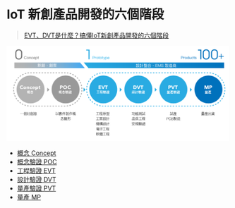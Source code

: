 # IoT 新創產品開發的六個階段
> [EVT、DVT是什麼？搞懂IoT新創產品開發的六個階段](https://mag.addmaker.tw/2019/11/15/evt%E3%80%81dvt%E6%98%AF%E4%BB%80%E9%BA%BC%EF%BC%9F%E6%90%9E%E6%87%82iot-%E6%96%B0%E5%89%B5%E7%94%A2%E5%93%81%E9%96%8B%E7%99%BC%E7%9A%84%E5%85%AD%E5%80%8B%E9%9A%8E%E6%AE%B5/)


![](其他/附件/Pasted%20image%2020220728172138.png)
- [概念 Concept](製作流程/概念%20Concept.md)
- [概念驗證 POC](製作流程/概念驗證%20POC.md)
- [工程驗證 EVT](製作流程/工程驗證%20EVT.md)
- [設計驗證 DVT](製作流程/設計驗證%20DVT.md)
- [量產驗證 PVT](製作流程/量產驗證%20PVT.md)
- [量產 MP](製作流程/量產%20MP.md)